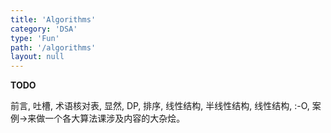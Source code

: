 ```yaml
---
title: 'Algorithms'
category: 'DSA'
type: 'Fun'
path: '/algorithms'
layout: null
---
```

__TODO__

前言, 吐槽, 术语核对表, 显然, DP, 排序, 线性结构, 半线性结构, 线性结构, :-O, 案例->来做一个各大算法课涉及内容的大杂烩。
